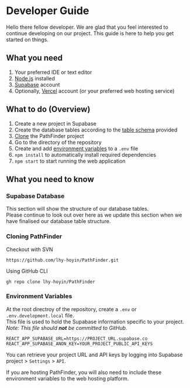 # Developer Guide

Hello there fellow developer. We are glad that you feel interested to continue developing on our project. This guide is here to help you get started on things.

## What you need
1. Your preferred IDE or text editor
1. [Node.js](https://nodejs.org/en/download/) installed
1. [Supabase](https://supabase.com/) account
1. Optionally, [Vercel](https://vercel.com/) account (or your preferred web hosting service)

## What to do (Overview)
1. Create a new project in Supabase
3. Create the database tables according to the [table schema](#supabase-database) provided
4. [Clone](#cloning-pathfinder) the PathFinder project
5. Go to the directory of the repository
6. Create and add [environment variables](#environment-variables) to  a `.env` file
7. `npm install` to automatically install required dependencies 
8. `npm start` to start running the web application

## What you need to know

### Supabase Database

This section will show the structure of our database tables.  
Please continue to look out over here as we update this section when we have finalised our database table structure.

### Cloning PathFinder

Checkout with SVN
```
https://github.com/lhy-hoyin/PathFinder.git
```

Using GitHub CLI
```
gh repo clone lhy-hoyin/PathFinder
```


### Environment Variables

At the root directroy of the repository, create a `.env` or `.env.development.local` file.  
This file is used to hold the Supabase information specific to your project.  
*Note: This file should **not** be committed to GitHub.*  
```
REACT_APP_SUPABASE_URL=https://PROJECT_URL.supabase.co
REACT_APP_SUPABASE_ANON_KEY=YOUR_PROJECT_PUBLIC_API_KEYS
```
You can retrieve your project URL and API keys by logging into Supabase project > `Settings` > `API`.  

If you are hosting PathFinder, you will also need to include these environment variables to the web hosting platform.  


